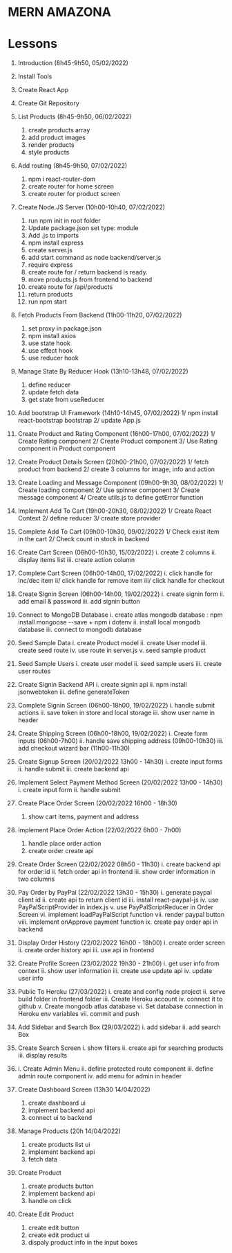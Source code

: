 # MERN AMAZONA

# Lessons

1. Introduction (8h45-9h50, 05/02/2022)
2. Install Tools
3. Create React App
4. Create Git Repository

5. List Products (8h45-9h50, 06/02/2022)

   1. create products array
   2. add product images
   3. render products
   4. style products

6. Add routing (8h45-9h50, 07/02/2022)

   1. npm i react-router-dom
   2. create router for home screen
   3. create router for product screen

7. Create Node.JS Server (10h00-10h40, 07/02/2022)

   1. run npm init in root folder
   2. Update package.json set type: module
   3. Add .js to imports
   4. npm install express
   5. create server.js
   6. add start command as node backend/server.js
   7. require express
   8. create route for / return backend is ready.
   9. move products.js from frontend to backend
   10. create route for /api/products
   11. return products
   12. run npm start

8. Fetch Products From Backend (11h00-11h20, 07/02/2022)

   1. set proxy in package.json
   2. npm install axios
   3. use state hook
   4. use effect hook
   5. use reducer hook

9. Manage State By Reducer Hook (13h10-13h48, 07/02/2022)

   1. define reducer
   2. update fetch data
   3. get state from useReducer

10. Add bootstrap UI Framework (14h10-14h45, 07/02/2022)
    1/ npm install react-bootstrap bootstrap
    2/ update App.js

11. Create Product and Rating Component (16h00-17h00, 07/02/2022)
    1/ Create Rating component
    2/ Create Product component
    3/ Use Rating component in Product component

12. Create Product Details Screen (20h00-21h00, 07/02/2022)
    1/ fetch product from backend
    2/ create 3 columns for image, info and action

13. Create Loading and Message Component (09h00-9h30, 08/02/2022)
    1/ Create loading component
    2/ Use spinner component
    3/ Create message component
    4/ Create utils.js to define getError function

14. Implement Add To Cart (19h00-20h30, 08/02/2022)
    1/ Create React Context
    2/ define reducer
    3/ create store provider

15. Complete Add To Cart (09h00-10h30, 09/02/2022)
    1/ Check exist item in the cart
    2/ Check count in stock in backend

16. Create Cart Screen (06h00-10h30, 15/02/2022)
    i. create 2 columns
    ii. display items list
    iii. create action column

17. Complete Cart Screen (06h00-14h00, 17/02/2022)
    i. click handle for inc/dec item
    ii/ click handle for remove item
    iii/ click handle for checkout

18. Create Signin Screen (06h00-14h00, 19/02/2022)
    i. create signin form
    ii. add email & password
    iii. add signin button

19. Connect to MongoDB Database
    i. create atlas mongodb database : npm install mongoose --save + npm i dotenv
    ii. install local mongodb database
    iii. connect to mongodb database

20. Seed Sample Data
    i. create Product model
    ii. create User model
    iii. create seed route
    iv. use route in server.js
    v. seed sample product

21. Seed Sample Users
    i. create user model
    ii. seed sample users
    iii. create user routes

22. Create Signin Backend API
    i. create signin api
    ii. npm install jsonwebtoken
    iii. define generateToken

23. Complete Signin Screen (06h00-18h00, 19/02/2022)
    i. handle submit actions
    ii. save token in store and local storage
    iii. show user name in header

24. Create Shipping Screen (06h00-18h00, 19/02/2022)
    i. Create form inputs (06h00-7h00)
    ii. handle save shipping address (09h00-10h30)
    iii. add checkout wizard bar (11h00-11h30)

25. Create Signup Screen (20/02/2022 13h00 - 14h30)
    i. create input forms
    ii. handle submit
    iii. create backend api

26. Implement Select Payment Method Screen (20/02/2022 13h00 - 14h30)
    i. create input form
    ii. handle submit

27. Create Place Order Screen (20/02/2022 16h00 - 18h30)

    1. show cart items, payment and address

28. Implement Place Order Action (22/02/2022 6h00 - 7h00)

    1. handle place order action
    2. create order create api

29. Create Order Screen (22/02/2022 08h50 - 11h30)
    i. create backend api for order:id
    ii. fetch order api in frontend
    iii. show order information in two columns

30. Pay Order by PayPal (22/02/2022 13h30 - 15h30)
    i. generate paypal client id
    ii. create api to return client id
    iii. install react-paypal-js
    iv. use PayPalScriptProvider in index.js
    v. use PayPalScriptReducer in Order Screen
    vi. implement loadPayPalScript function
    vii. render paypal button
    viii. implement onApprove payment function
    ix. create pay order api in backend

31. Display Order History (22/02/2022 16h00 - 18h00)
    i. create order screen
    ii. create order history api
    iii. use api in frontend

32. Create Profile Screen (23/02/2022 19h30 - 21h00)
    i. get user info from context
    ii. show user information
    iii. create use update api
    iv. update user info

33. Public To Heroku (27/03/2022)
    i. create and config node project
    ii. serve build folder in frontend folder
    iii. Create Heroku account
    iv. connect it to github
    v. Create mongodb atlas database
    vi. Set database connection in Heroku env variables
    vii. commit and push

34. Add Sidebar and Search Box (29/03/2022)
    i. add sidebar
    ii. add search Box

35. Create Search Screen
    i. show filters
    ii. create api for searching products
    iii. display results

36. i. Create Admin Menu
    ii. define protected route component
    iii. define admin route component
    iv. add menu for admin in header

37. Create Dashboard Screen (13h30 14/04/2022)

    1. create dashboard ui
    2. implement backend api
    3. connect ui to backend

38. Manage Products (20h 14/04/2022)

    1. create products list ui
    2. implement backend api
    3. fetch data

39. Create Product

    1. create products button
    2. implement backend api
    3. handle on click

40. Create Edit Product
    1. create edit button
    2. create edit product ui
    3. dispaly product info in the input boxes
